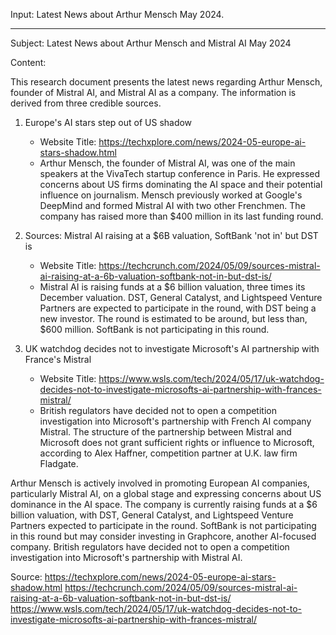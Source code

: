 Input: Latest News about Arthur Mensch May 2024.

---
Subject: Latest News about Arthur Mensch and Mistral AI May 2024

Content:

This research document presents the latest news regarding Arthur Mensch, founder of Mistral AI, and Mistral AI as a company. The information is derived from three credible sources.

1. Europe's AI stars step out of US shadow
   - Website Title: https://techxplore.com/news/2024-05-europe-ai-stars-shadow.html
   - Arthur Mensch, the founder of Mistral AI, was one of the main speakers at the VivaTech startup conference in Paris. He expressed concerns about US firms dominating the AI space and their potential influence on journalism. Mensch previously worked at Google's DeepMind and formed Mistral AI with two other Frenchmen. The company has raised more than $400 million in its last funding round.

2. Sources: Mistral AI raising at a $6B valuation, SoftBank 'not in' but DST is
   - Website Title: https://techcrunch.com/2024/05/09/sources-mistral-ai-raising-at-a-6b-valuation-softbank-not-in-but-dst-is/
   - Mistral AI is raising funds at a $6 billion valuation, three times its December valuation. DST, General Catalyst, and Lightspeed Venture Partners are expected to participate in the round, with DST being a new investor. The round is estimated to be around, but less than, $600 million. SoftBank is not participating in this round.

3. UK watchdog decides not to investigate Microsoft's AI partnership with France's Mistral
   - Website Title: https://www.wsls.com/tech/2024/05/17/uk-watchdog-decides-not-to-investigate-microsofts-ai-partnership-with-frances-mistral/
   - British regulators have decided not to open a competition investigation into Microsoft's partnership with French AI company Mistral. The structure of the partnership between Mistral and Microsoft does not grant sufficient rights or influence to Microsoft, according to Alex Haffner, competition partner at U.K. law firm Fladgate.

Arthur Mensch is actively involved in promoting European AI companies, particularly Mistral AI, on a global stage and expressing concerns about US dominance in the AI space. The company is currently raising funds at a $6 billion valuation, with DST, General Catalyst, and Lightspeed Venture Partners expected to participate in the round. SoftBank is not participating in this round but may consider investing in Graphcore, another AI-focused company. British regulators have decided not to open a competition investigation into Microsoft's partnership with Mistral AI.

Source:
https://techxplore.com/news/2024-05-europe-ai-stars-shadow.html
https://techcrunch.com/2024/05/09/sources-mistral-ai-raising-at-a-6b-valuation-softbank-not-in-but-dst-is/ 
https://www.wsls.com/tech/2024/05/17/uk-watchdog-decides-not-to-investigate-microsofts-ai-partnership-with-frances-mistral/